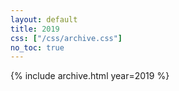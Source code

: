 ```yaml
---
layout: default
title: 2019
css: ["/css/archive.css"]
no_toc: true
---
```


{% include archive.html year=2019 %}
